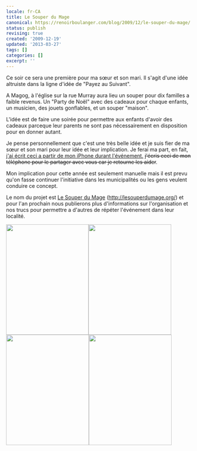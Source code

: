 ```yaml
---
locale: fr-CA
title: Le Souper du Mage
canonical: https://renoirboulanger.com/blog/2009/12/le-souper-du-mage/
status: publish
revising: true
created: '2009-12-19'
updated: '2013-03-27'
tags: []
categories: []
excerpt: ''
---
```


Ce soir ce sera une première pour ma sœur et son mari. Il s'agit d'une idée altruiste dans la ligne d'idée de "Payez au Suivant".

A Magog, à l'église sur la rue Murray aura lieu un souper pour dix familles a faible revenus. Un "Party de Noël" avec des cadeaux pour chaque enfants, un musicien, des jouets gonflables, et un souper "maison".

L'idée est de faire une soirée pour permettre aux enfants d'avoir des cadeaux parceque leur parents ne sont pas nécessairement en disposition pour en donner autant.

Je pense personnellement que c'est une très belle idée et je suis fier de ma sœur et son mari pour leur idée et leur implication. Je ferai ma part, en fait, <ins>j'ai écrit ceci a partir de mon iPhone durant l'événement.</ins> <del>j'écris ceci de mon téléphone pour le partager avec vous car je retourne les aider</del>.

Mon implication pour cette année est seulement manuelle mais il est prevu qu'on fasse continuer l'initiative dans les municipalités ou les gens veulent conduire ce concept.

Le nom du projet est <a href="http://lesouperdumage.org/">Le Souper du Mage</a> (<a href="http://lesouperdumage.org/">http://lesouperdumage.org/</a>) et pour l'an prochain nous publierons plus d'informations sur l'organisation et nos trucs pour permettre a d'autres de répéter l'événement dans leur localité.

<p><a href="http://renoirboulanger.com/wp-content/uploads/2009/12/p_683_512_AA19603D-55E3-41BB-90C0-51DDED6CD9C5.jpeg"  rel="lightbox[1486a]"><img src="http://renoirboulanger.com/wp-content/uploads/2009/12/p_683_512_AA19603D-55E3-41BB-90C0-51DDED6CD9C5.jpeg" alt="" width="224" height="300" class="alignnone size-full wp-image-364" style="border:none" /></a><a href="http://renoirboulanger.com/wp-content/uploads/2009/12/p_2048_1536_97640991-646A-4FAF-9F2D-897AEB3BD0BD.jpeg"  rel="lightbox[1486a]"><img src="http://renoirboulanger.com/wp-content/uploads/2009/12/p_2048_1536_97640991-646A-4FAF-9F2D-897AEB3BD0BD.jpeg" alt="" width="225" height="300" class="alignnone size-full wp-image-364"style="border:none" /></a><a href="http://renoirboulanger.com/wp-content/uploads/2009/12/p_2048_1536_7B1A001D-2A9C-4BA5-B54C-7B2B9691C695.jpeg"  rel="lightbox[1486a]"><img src="http://renoirboulanger.com/wp-content/uploads/2009/12/p_2048_1536_7B1A001D-2A9C-4BA5-B54C-7B2B9691C695.jpeg" alt="" width="225" height="300" class="alignnone size-full wp-image-364" style="border:none" /></a><a href="http://renoirboulanger.com/wp-content/uploads/2009/12/p_2048_1536_25C7A7BC-E838-4495-9B28-7914CA1085F6.jpeg"   rel="lightbox[1486a]"><img src="http://renoirboulanger.com/wp-content/uploads/2009/12/p_2048_1536_25C7A7BC-E838-4495-9B28-7914CA1085F6.jpeg" alt="" width="225" height="300" class="alignnone size-full wp-image-364" style="border:none" /></a></p>